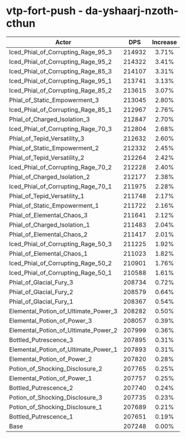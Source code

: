 # vtp-fort-push - da-yshaarj-nzoth-cthun
| Actor | DPS | Increase |
|---|:---:|:---:|
|Iced_Phial_of_Corrupting_Rage_95_3|214932|3.71%|
|Iced_Phial_of_Corrupting_Rage_95_2|214322|3.41%|
|Iced_Phial_of_Corrupting_Rage_85_3|214107|3.31%|
|Iced_Phial_of_Corrupting_Rage_95_1|213741|3.13%|
|Iced_Phial_of_Corrupting_Rage_85_2|213615|3.07%|
|Phial_of_Static_Empowerment_3|213045|2.80%|
|Iced_Phial_of_Corrupting_Rage_85_1|212967|2.76%|
|Phial_of_Charged_Isolation_3|212847|2.70%|
|Iced_Phial_of_Corrupting_Rage_70_3|212804|2.68%|
|Phial_of_Tepid_Versatility_3|212632|2.60%|
|Phial_of_Static_Empowerment_2|212332|2.45%|
|Phial_of_Tepid_Versatility_2|212264|2.42%|
|Iced_Phial_of_Corrupting_Rage_70_2|212228|2.40%|
|Phial_of_Charged_Isolation_2|212177|2.38%|
|Iced_Phial_of_Corrupting_Rage_70_1|211975|2.28%|
|Phial_of_Tepid_Versatility_1|211748|2.17%|
|Phial_of_Static_Empowerment_1|211722|2.16%|
|Phial_of_Elemental_Chaos_3|211641|2.12%|
|Phial_of_Charged_Isolation_1|211483|2.04%|
|Phial_of_Elemental_Chaos_2|211417|2.01%|
|Iced_Phial_of_Corrupting_Rage_50_3|211225|1.92%|
|Phial_of_Elemental_Chaos_1|211023|1.82%|
|Iced_Phial_of_Corrupting_Rage_50_2|210901|1.76%|
|Iced_Phial_of_Corrupting_Rage_50_1|210588|1.61%|
|Phial_of_Glacial_Fury_3|208734|0.72%|
|Phial_of_Glacial_Fury_2|208579|0.64%|
|Phial_of_Glacial_Fury_1|208367|0.54%|
|Elemental_Potion_of_Ultimate_Power_3|208282|0.50%|
|Elemental_Potion_of_Power_3|208057|0.39%|
|Elemental_Potion_of_Ultimate_Power_2|207999|0.36%|
|Bottled_Putrescence_3|207895|0.31%|
|Elemental_Potion_of_Ultimate_Power_1|207893|0.31%|
|Elemental_Potion_of_Power_2|207820|0.28%|
|Potion_of_Shocking_Disclosure_2|207765|0.25%|
|Elemental_Potion_of_Power_1|207757|0.25%|
|Bottled_Putrescence_2|207740|0.24%|
|Potion_of_Shocking_Disclosure_3|207735|0.23%|
|Potion_of_Shocking_Disclosure_1|207689|0.21%|
|Bottled_Putrescence_1|207651|0.19%|
|Base|207248|0.00%|
